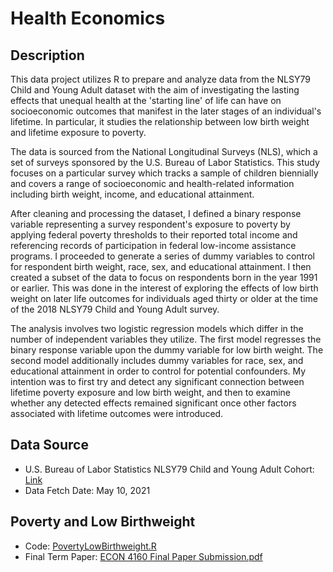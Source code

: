 # Health Economics

## Description
This data project utilizes R to prepare and analyze data from the NLSY79 Child and Young Adult dataset with the aim of investigating the lasting effects that unequal health at the 'starting line' of life can have on socioeconomic outcomes that manifest in the later stages of an individual's lifetime. In particular, it studies the relationship between low birth weight and lifetime exposure to poverty. 

The data is sourced from the National Longitudinal Surveys (NLS), which a set of surveys sponsored by the U.S. Bureau of Labor Statistics. This study focuses on a particular survey which tracks a sample of children biennially and covers a range of socioeconomic and health-related information including birth weight, income, and educational attainment.

After cleaning and processing the dataset, I defined a binary response variable representing a survey respondent's exposure to poverty by applying federal poverty thresholds to their reported total income and referencing records of participation in federal low-income assistance programs. I proceeded to generate a series of dummy variables to control for respondent birth weight, race, sex, and educational attainment. I then created a subset of the data to focus on respondents born in the year 1991 or earlier. This was done in the interest of exploring the effects of low birth weight on later life outcomes for individuals aged thirty or older at the time of the 2018 NLSY79 Child and Young Adult survey.

The analysis involves two logistic regression models which differ in the number of independent variables they utilize. The first model regresses the binary response variable upon the dummy variable for low birth weight. The second model additionally includes dummy variables for race, sex, and educational attainment in order to control for potential confounders. My intention was to first try and detect any significant connection between lifetime poverty exposure and low birth weight, and then to examine whether any detected effects remained significant once other factors associated with lifetime outcomes were introduced.

## Data Source
- U.S. Bureau of Labor Statistics NLSY79 Child and Young Adult Cohort: [Link](https://www.bls.gov/nls/nlsy79-children.htm)
- Data Fetch Date: May 10, 2021

## Poverty and Low Birthweight
- Code: [PovertyLowBirthweight.R](PovertyLowBirthweight.R)
- Final Term Paper: [ECON 4160 Final Paper Submission.pdf](ECON-4160-Final-Paper-Submission.pdf)
